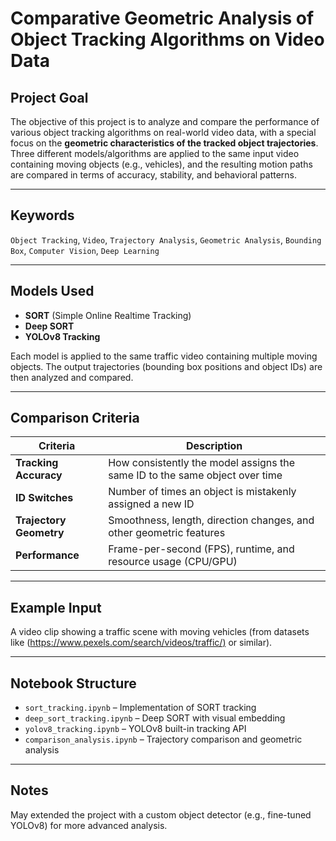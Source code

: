 # Comparative Geometric Analysis of Object Tracking Algorithms on Video Data

## Project Goal

The objective of this project is to analyze and compare the performance of various object tracking algorithms on real-world video data, with a special focus on the **geometric characteristics of the tracked object trajectories**. Three different models/algorithms are applied to the same input video containing moving objects (e.g., vehicles), and the resulting motion paths are compared in terms of accuracy, stability, and behavioral patterns.

---

## Keywords

`Object Tracking`, `Video`, `Trajectory Analysis`, `Geometric Analysis`, `Bounding Box`, `Computer Vision`, `Deep Learning`

---

## Models Used

- **SORT** (Simple Online Realtime Tracking)  
- **Deep SORT**  
- **YOLOv8 Tracking**

Each model is applied to the same traffic video containing multiple moving objects. The output trajectories (bounding box positions and object IDs) are then analyzed and compared.

---

## Comparison Criteria

| Criteria               | Description                                                                 |
|------------------------|-----------------------------------------------------------------------------|
| **Tracking Accuracy**  | How consistently the model assigns the same ID to the same object over time |
| **ID Switches**        | Number of times an object is mistakenly assigned a new ID                   |
| **Trajectory Geometry**| Smoothness, length, direction changes, and other geometric features         |
| **Performance**        | Frame-per-second (FPS), runtime, and resource usage (CPU/GPU)               |

---

## Example Input

A video clip showing a traffic scene with moving vehicles (from datasets like ([https://www.pexels.com/search/videos/traffic/)](https://www.pexels.com/search/videos/traffic/) or similar).

---

## Notebook Structure

- `sort_tracking.ipynb` – Implementation of SORT tracking  
- `deep_sort_tracking.ipynb` – Deep SORT with visual embedding  
- `yolov8_tracking.ipynb` – YOLOv8 built-in tracking API  
- `comparison_analysis.ipynb` – Trajectory comparison and geometric analysis

---

## Notes
May extended the project with a custom object detector (e.g., fine-tuned YOLOv8) for more advanced analysis.

